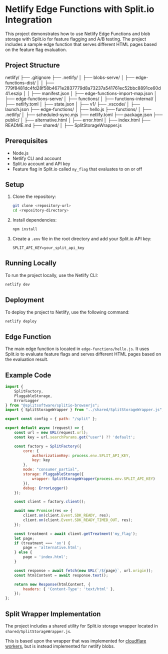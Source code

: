 # Netlify Edge Functions with Split.io Integration

This project demonstrates how to use Netlify Edge Functions and blob storage with Split.io for feature flagging and A/B testing. The project includes a sample edge function that serves different HTML pages based on the feature flag evaluation.

## Project Structure
netlify/ ├── .gitignore ├── .netlify/ │ ├── blobs-serve/ │ ├── edge-functions-dist/ │ │ ├── 779f8481dc4fd28f58b4671e2837779d8a73237a541761ec52bbc8891ce60d41.eszip │ │ ├── manifest.json │ ├── edge-functions-import-map.json │ ├── edge-functions-serve/ │ ├── functions/ │ ├── functions-internal/ │ ├── netlify.toml │ ├── state.json │ ├── v1/ ├── .vscode/ │ ├── launch.json ├── edge-functions/ │ ├── hello.js ├── functions/ │ ├── .netlify/ │ ├── scheduled-sync.mjs ├── netlify.toml ├── package.json ├── public/ │ ├── alternative.html │ ├── error.html │ ├── index.html ├── README.md ├── shared/ │ ├── SplitStorageWrapper.js


## Prerequisites

- Node.js
- Netlify CLI and account
- Split.io account and API key
- Feature flag in Split.io called `my_flag` that evaluates to on or off

## Setup

1. Clone the repository:

    ```sh
    git clone <repository-url>
    cd <repository-directory>
    ```

2. Install dependencies:

    ```sh
    npm install
    ```

3. Create a `.env` file in the root directory and add your Split.io API key:

    ```env
    SPLIT_API_KEY=your_split_api_key
    ```

## Running Locally

To run the project locally, use the Netlify CLI:

```sh
netlify dev
```

## Deployment
To deploy the project to Netlify, use the following command:

```sh
netlify deploy
```

## Edge Function
The main edge function is located in `edge-functions/hello.js`. It uses Split.io to evaluate feature flags and serves different HTML pages based on the evaluation result.

## Example Code
```js
import {
    SplitFactory,
    PluggableStorage,
    ErrorLogger
} from "@splitsoftware/splitio-browserjs";
import { SplitStorageWrapper } from "../shared/SplitStorageWrapper.js";

export const config = { path: "/split" };

export default async (request) => {
    const url = new URL(request.url);
    const key = url.searchParams.get("user") ?? 'default';

    const factory = SplitFactory({
        core: {
            authorizationKey: process.env.SPLIT_API_KEY,
            key: key
        },
        mode: "consumer_partial",
        storage: PluggableStorage({
            wrapper: SplitStorageWrapper(process.env.SPLIT_API_KEY)
        }),
        debug: ErrorLogger()
    });

    const client = factory.client();

    await new Promise(res => {
        client.on(client.Event.SDK_READY, res);
        client.on(client.Event.SDK_READY_TIMED_OUT, res);
    });

    const treatment = await client.getTreatment('my_flag');
    let page;
    if (treatment === 'on') {
        page = 'alternative.html';
    } else {
        page = 'index.html';
    }

    const response = await fetch(new URL(`/${page}`, url.origin));
    const htmlContent = await response.text();

    return new Response(htmlContent, {
        headers: { 'Content-Type': 'text/html' },
    });
};
```

## Split Wrapper Implementation

The project includes a shared utility for Split.io storage wrapper located in `shared/SplitStorageWrapper.js`.

This is based upon the wrapper that was implemented for [cloudflare workers](https://github.com/splitio/cloudflare-workers-template/blob/main/src/SplitStorageWrapper.ts), but is instead implemented for netlify blobs. 